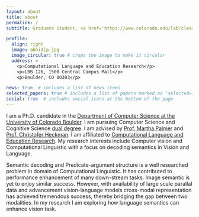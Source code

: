 ```yaml
---
layout: about
title: about
permalink: /
subtitle: Graduate Student, <a href='https://www.colorado.edu/lab/clear/nlp-cu-boulder'>CU Boulder</a>

profile:
  align: right
  image: abhidip.jpg
  image_circular: true # crops the image to make it circular
  address: >
    <p>Computational Language and Education Research</p>
    <p>LBB 126, 1500 Central Campus Mall</p>
    <p>Boulder, CO 80303</p>

news: true  # includes a list of news items
selected_papers: true # includes a list of papers marked as "selected={true}"
social: true  # includes social icons at the bottom of the page
---
```

I am a Ph.D. candidate in the [Department of Computer Science at the University of Colorado Boulder](https://www.colorado.edu/cs/). I am pursuing Computer Science and Cognitive Science [dual degree](https://www.colorado.edu/ics/graduate-programs/cognitive-science-combined-phd). I am advised by [Prof. Martha Palmer](https://www.colorado.edu/faculty/palmer-martha/) and [Prof. Christofer Heckman](http://www.ristoffer.ch/). I am affiliated to  [Computational Language and Education Research](https://www.colorado.edu/lab/clear/). My research interests include Computer vision and Computational Linguistic with a focus on decoding semantics in Vision and Language.

Semantic decoding and Predicate-argument structure is a well researched problem in domain of Computational Linguistic. It has contributed to performance enhancement of many down-stream tasks. Image semantic is yet to enjoy similar success. However, with availability of large scale parallal data and advancement vision-language models cross-modal representation has achieved tremendous success, thereby bridging the gap between two modalities. In my research I am exploring how language semantics can enhance vision task.

